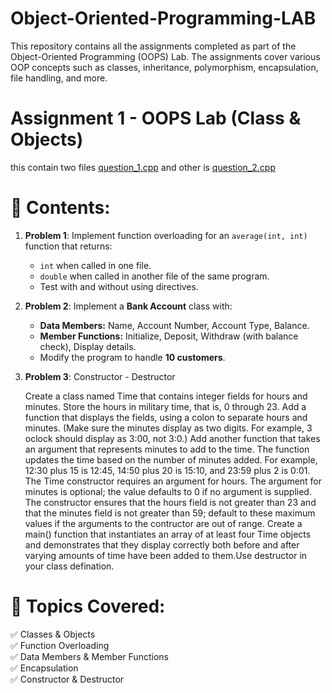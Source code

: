 # Object-Oriented-Programming-LAB
This repository contains all the assignments completed as part of the Object-Oriented Programming (OOPS) Lab. The assignments cover various OOP concepts such as classes, inheritance, polymorphism, encapsulation, file handling, and more.

# **Assignment 1 - OOPS Lab (Class & Objects)**  
this contain two files [question_1.cpp](https://github.com/himanshuranjandixit/Object-Oriented-Programming-LAB/blob/main/question_1.cpp) and other is [question_2.cpp](https://github.com/himanshuranjandixit/Object-Oriented-Programming-LAB/blob/main/question_2.cpp) 

# **📂 Contents:**  

1. **Problem 1**: Implement function overloading for an `average(int, int)` function that returns:  
   - `int` when called in one file.  
   - `double` when called in another file of the same program.  
   - Test with and without using directives.  

2. **Problem 2**: Implement a **Bank Account** class with:  
   - **Data Members:** Name, Account Number, Account Type, Balance.  
   - **Member Functions:** Initialize, Deposit, Withdraw (with balance check), Display details.  
   - Modify the program to handle **10 customers**.
   
3. **Problem 3**: Constructor - Destructor
   
     Create a class named Time that contains integer fields  for hours and minutes. Store the hours in military time, that is, 0 through 23. Add a function that displays the fields, using a colon to separate hours and minutes. (Make sure the minutes display as two digits. For example, 3 oclock should display as 3:00, not 3:0.) Add another function that takes an argument that represents minutes to add to the time. The function updates the time based on the number of minutes added. For example, 12:30 plus 15 is 12:45, 14:50 plus 20 is 15:10, and 23:59 plus 2 is 0:01. The Time constructor requires an argument for hours. The argument for minutes is optional; the value defaults to 0 if no argument is supplied. The constructor ensures that the hours field is not greater than 23 and that the minutes field is not greater than 59; default to these maximum values if the arguments to the contructor are out of range. Create a main() function that instantiates an array of at least four Time objects and demonstrates that they display correctly both before and after varying amounts of time have been added to them.Use destructor in your class defination.

# **📌 Topics Covered:**  
✅ Classes & Objects  
✅ Function Overloading  
✅ Data Members & Member Functions  
✅ Encapsulation  
✅ Constructor & Destructor

#

